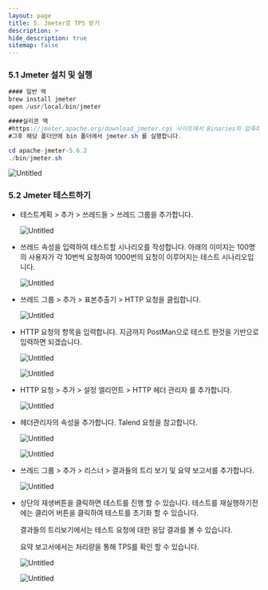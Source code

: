 ```yaml
---
layout: page
title: 5. Jmeter로 TPS 받기
description: >
hide_description: true
sitemap: false
---
```


### 5.1 Jmeter 설치 및 실행

```java
#### 일반 맥
brew install jmeter
open /usr/local/bin/jmeter

####실리콘 맥
#https://jmeter.apache.org/download_jmeter.cgi 사이트에서 Binaries의 압축파일을 다운받아 압축을 해제 합니다.
#그후 해당 폴더안에 bin 폴더에서 jmeter.sh 를 실행합니다.

cd apache-jmeter-5.6.2
./bin/jmeter.sh
```

  ![Untitled](https://teamsparta.notion.site/image/https%3A%2F%2Fprod-files-secure.s3.us-west-2.amazonaws.com%2F83c75a39-3aba-4ba4-a792-7aefe4b07895%2F55922166-3024-45b8-a35f-ca049c946780%2FUntitled.png?table=block&id=ae3f2dc3-e30c-4d32-be38-02ff2996ade5&spaceId=83c75a39-3aba-4ba4-a792-7aefe4b07895&width=2000&userId=&cache=v2)


### 5.2 Jmeter 테스트하기

- 테스트계획 > 추가 > 쓰레드들 > 쓰레드 그룹을 추가합니다.

  ![Untitled](https://teamsparta.notion.site/image/https%3A%2F%2Fprod-files-secure.s3.us-west-2.amazonaws.com%2F83c75a39-3aba-4ba4-a792-7aefe4b07895%2Fc144d129-a083-46c6-b746-68fe3863e2a2%2Fcc0df425-18c3-463f-8294-907b87743285.png?table=block&id=cfabfa79-b4b7-4e20-b845-9508a86d6142&spaceId=83c75a39-3aba-4ba4-a792-7aefe4b07895&width=1140&userId=&cache=v2)

- 쓰레드 속성을 입력하여 테스트할 시나리오를 작성합니다. 아래의 이미지는 100명의 사용자가 각 10번씩 요청하여 1000번의 요청이 이루어지는 테스트 시나리오입니다.

  ![Untitled](https://teamsparta.notion.site/image/https%3A%2F%2Fprod-files-secure.s3.us-west-2.amazonaws.com%2F83c75a39-3aba-4ba4-a792-7aefe4b07895%2Fbe7382ab-0683-4eb1-bd14-80cc72ee1ab2%2FUntitled.png?table=block&id=26c7d46e-8a6a-42f0-a864-9ec7bcaeb36b&spaceId=83c75a39-3aba-4ba4-a792-7aefe4b07895&width=1420&userId=&cache=v2)

- 쓰레드 그룹 > 추가 > 표본추출기 > HTTP 요청을 클립합니다.

  ![Untitled](https://teamsparta.notion.site/image/https%3A%2F%2Fprod-files-secure.s3.us-west-2.amazonaws.com%2F83c75a39-3aba-4ba4-a792-7aefe4b07895%2F13632bc6-d68c-4d26-86b7-36face06ef73%2FUntitled.png?table=block&id=a30caa16-5bbf-4a7a-87da-4e35573835ba&spaceId=83c75a39-3aba-4ba4-a792-7aefe4b07895&width=1420&userId=&cache=v2)

- HTTP 요청의 항목을 입력합니다. 지금까지 PostMan으로 테스트 한것을 기반으로 입력하면 되겠습니다.

  ![Untitled](https://teamsparta.notion.site/image/https%3A%2F%2Fprod-files-secure.s3.us-west-2.amazonaws.com%2F83c75a39-3aba-4ba4-a792-7aefe4b07895%2F1e930533-6268-4057-a4cf-788ba1d811ae%2FUntitled.png?table=block&id=23811cec-f005-4c38-aa2b-318a8d5f3e65&spaceId=83c75a39-3aba-4ba4-a792-7aefe4b07895&width=2000&userId=&cache=v2)

  ![Untitled](https://teamsparta.notion.site/image/https%3A%2F%2Fprod-files-secure.s3.us-west-2.amazonaws.com%2F83c75a39-3aba-4ba4-a792-7aefe4b07895%2Fd18b5981-a861-4830-be34-30aa7bd5eb98%2FUntitled.png?table=block&id=e10faf50-4338-4678-ab93-80bee666aad7&spaceId=83c75a39-3aba-4ba4-a792-7aefe4b07895&width=2000&userId=&cache=v2)

- HTTP 요청 > 추가 > 설정 엘리먼트 > HTTP 헤더 관리자 를 추가합니다.

  ![Untitled](https://teamsparta.notion.site/image/https%3A%2F%2Fprod-files-secure.s3.us-west-2.amazonaws.com%2F83c75a39-3aba-4ba4-a792-7aefe4b07895%2Fea470836-b403-4f57-a4dc-5b2c953106d9%2FUntitled.png?table=block&id=94fbfe57-3208-4cc8-9540-ae4dc8a8cec0&spaceId=83c75a39-3aba-4ba4-a792-7aefe4b07895&width=2000&userId=&cache=v2)

- 헤더관리자의 속성을 추가합니다. Talend 요청을 참고합니다.

  ![Untitled](https://teamsparta.notion.site/image/https%3A%2F%2Fprod-files-secure.s3.us-west-2.amazonaws.com%2F83c75a39-3aba-4ba4-a792-7aefe4b07895%2Fbf6415d4-acbd-4092-9281-3201f36c6e84%2FUntitled.png?table=block&id=bb3cd23d-73f3-4d5f-9a29-92a1307a3367&spaceId=83c75a39-3aba-4ba4-a792-7aefe4b07895&width=2000&userId=&cache=v2)

  ![Untitled](https://teamsparta.notion.site/image/https%3A%2F%2Fprod-files-secure.s3.us-west-2.amazonaws.com%2F83c75a39-3aba-4ba4-a792-7aefe4b07895%2F31915ff0-d9cc-4382-ae91-0059f985aa68%2FUntitled.png?table=block&id=22582d7e-9e7b-405f-9f19-8d282ef5647c&spaceId=83c75a39-3aba-4ba4-a792-7aefe4b07895&width=2000&userId=&cache=v2)

- 쓰레드 그룹 > 추가 > 리스너 > 결과들의 트리 보기 및 요약 보고서를 추가합니다.

  ![Untitled](https://teamsparta.notion.site/image/https%3A%2F%2Fprod-files-secure.s3.us-west-2.amazonaws.com%2F83c75a39-3aba-4ba4-a792-7aefe4b07895%2Fcdde7cb4-c104-4027-bd2f-30844221e47f%2FUntitled.png?table=block&id=163acaf2-9dbf-496e-98e4-4201ecad70a4&spaceId=83c75a39-3aba-4ba4-a792-7aefe4b07895&width=2000&userId=&cache=v2)

- 상단의 재생버튼을 클릭하면 테스트를 진행 할 수 있습니다. 테스트를 재실행하기전에는 클리어 버튼을 클릭하여 테스트를 초기화 할 수 있습니다.

  결과들의 트리보기에서는 테스트 요청에 대한 응답 결과를 볼 수 있습니다.

  요약 보고서에서는 처리량을 통해 TPS를 확인 할 수 있습니다.

  ![Untitled](https://teamsparta.notion.site/image/https%3A%2F%2Fprod-files-secure.s3.us-west-2.amazonaws.com%2F83c75a39-3aba-4ba4-a792-7aefe4b07895%2Fc3d640ea-f906-4bc2-b04c-c34d83d05cb2%2FUntitled.png?table=block&id=5a5f05e7-2434-48a4-b998-564fdbd56317&spaceId=83c75a39-3aba-4ba4-a792-7aefe4b07895&width=2000&userId=&cache=v2)

  ![Untitled](https://teamsparta.notion.site/image/https%3A%2F%2Fprod-files-secure.s3.us-west-2.amazonaws.com%2F83c75a39-3aba-4ba4-a792-7aefe4b07895%2F8d29635d-e68d-48ac-8d64-abef9dfecd87%2FUntitled.png?table=block&id=401f3b3e-314a-4cf2-87c1-98024df3052f&spaceId=83c75a39-3aba-4ba4-a792-7aefe4b07895&width=2000&userId=&cache=v2)